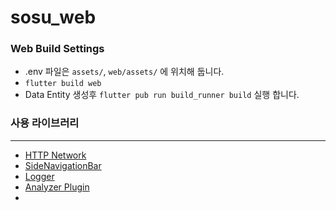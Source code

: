 # sosu_web

### Web Build Settings
- .env 파일은 ```assets/```, ```web/assets/``` 에 위치해 둡니다.
- ```flutter build web```
- Data Entity 생성후 ```flutter pub run build_runner build``` 실행 합니다. 

### 사용 라이브러리

---
- [HTTP Network](https://pub.dev/packages/http)
- [SideNavigationBar](https://pub.dev/packages/side_navigation)
- [Logger](https://pub.dev/packages/logger)
- [Analyzer Plugin](https://pub.dev/packages/analyzer_plugin)
- 